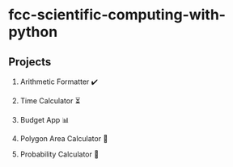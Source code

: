 # fcc-scientific-computing-with-python

## Projects

1. Arithmetic Formatter :heavy_check_mark:

2. Time Calculator :hourglass_flowing_sand:

3. Budget App :bar_chart:

4. Polygon Area Calculator :triangular_ruler:

5. Probability Calculator :slot_machine:
